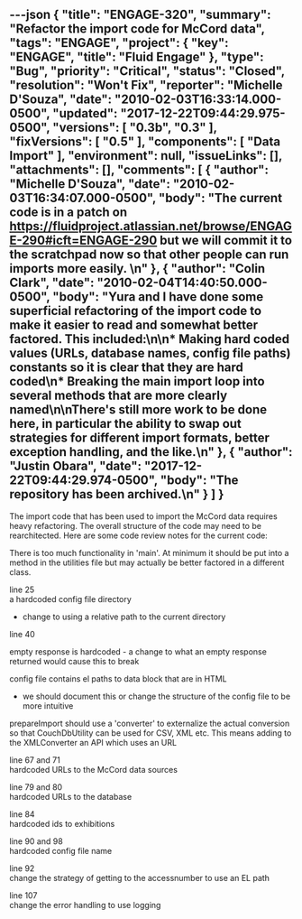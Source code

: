 ---json
{
  "title": "ENGAGE-320",
  "summary": "Refactor the import code for McCord data",
  "tags": "ENGAGE",
  "project": {
    "key": "ENGAGE",
    "title": "Fluid Engage"
  },
  "type": "Bug",
  "priority": "Critical",
  "status": "Closed",
  "resolution": "Won't Fix",
  "reporter": "Michelle D'Souza",
  "date": "2010-02-03T16:33:14.000-0500",
  "updated": "2017-12-22T09:44:29.975-0500",
  "versions": [
    "0.3b",
    "0.3"
  ],
  "fixVersions": [
    "0.5"
  ],
  "components": [
    "Data Import"
  ],
  "environment": null,
  "issueLinks": [],
  "attachments": [],
  "comments": [
    {
      "author": "Michelle D'Souza",
      "date": "2010-02-03T16:34:07.000-0500",
      "body": "The current code is in a patch on <https://fluidproject.atlassian.net/browse/ENGAGE-290#icft=ENGAGE-290> but we will commit it to the scratchpad now so that other people can run imports more easily.&#x20;\n"
    },
    {
      "author": "Colin Clark",
      "date": "2010-02-04T14:40:50.000-0500",
      "body": "Yura and I have done some superficial refactoring of the import code to make it easier to read and somewhat better factored. This included:\n\n* Making hard coded values (URLs, database names, config file paths) constants so it is clear that they are hard coded\n* Breaking the main import loop into several methods that are more clearly named\n\nThere's still more work to be done here, in particular the ability to swap out strategies for different import formats, better exception handling, and the like.\n"
    },
    {
      "author": "Justin Obara",
      "date": "2017-12-22T09:44:29.974-0500",
      "body": "The repository has been archived.\n"
    }
  ]
}
---
The import code that has been used to import the McCord data requires heavy refactoring. The overall structure of the code may need to be rearchitected. Here are some code review notes for the current code:

There is too much functionality in 'main'.  At minimum it should be put into a method in the utilities file but may actually be better factored in a different class.

line 25\
a hardcoded config file directory

* change to using a relative path to the current directory

line 40

empty response is hardcoded - a change to what an empty response returned would cause this to break

config file contains el paths to data block that are in HTML

* we should document this or change the structure of the config file to be more intuitive

prepareImport should use a 'converter' to externalize the actual conversion so that CouchDbUtility can be used for CSV, XML etc. This means adding to the XMLConverter an API which uses an URL

line 67 and 71\
hardcoded URLs to the McCord data sources

line 79 and 80\
hardcoded URLs to the database

line 84\
hardcoded ids to exhibitions

line 90 and 98\
hardcoded config file name

line 92\
change the strategy of getting to the accessnumber to use an EL path

line 107\
change the error handling to use logging&#x20;

        